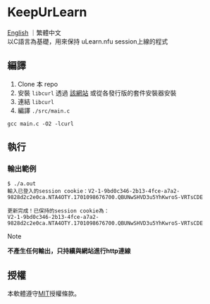 # KeepUrLearn

[English](./README.md) ｜繁體中文  
以C語言為基礎，用來保持 uLearn.nfu session上線的程式

## 編譯

1. Clone 本 repo
2. 安裝 `libcurl` 透過 [該網站](https://curl.se/download.html) 或從各發行版的套件安裝器安裝
3. 連結 `libcurl`
4. 編譯 `./src/main.c`

```shell
gcc main.c -O2 -lcurl
```

## 執行

### 輸出範例

```shell
$ ./a.out 
輸入已登入的session cookie：V2-1-9bd0c346-2b13-4fce-a7a2-9828d2c2e0ca.NTA4OTY.1701098676700.QBUNwSHVD3u5YhKwroS-VRTsCDE

更新完成！已保持的session cookie為：
V2-1-9bd0c346-2b13-4fce-a7a2-9828d2c2e0ca.NTA4OTY.1701098676700.QBUNwSHVD3u5YhKwroS-VRTsCDE
```

> [!NOTE]  
> **不產生任何輸出，只持續與網站進行http連線**

## 授權

本軟體遵守[MIT](./LICENSE)授權條款。
